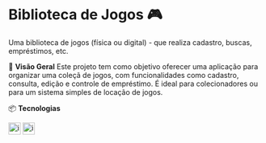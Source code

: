 # Biblioteca de Jogos 🎮
Uma biblioteca de jogos (física ou digital) - que realiza cadastro, buscas, empréstimos, etc. 


🎯 **Visão Geral**
Este projeto tem como objetivo oferecer uma aplicação para organizar uma coleçã de jogos, com funcionalidades como cadastro, consulta, edição e controle de empréstimo. É ideal para colecionadores ou para um sistema simples de locação de jogos. 

📦 **Tecnologias**

<img width="24" height="24" alt="image" src="https://github.com/user-attachments/assets/79f1321c-53e7-46d8-a362-d0582a85d660" /> <img width="24" height="24" alt="image" src="https://github.com/user-attachments/assets/3be3856d-e1fc-41a0-a79a-91033b73dbe3" />



